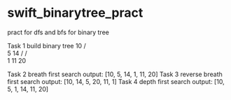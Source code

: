 # swift_binarytree_pract
pract for dfs and bfs for binary tree

Task 1 build binary tree
    10
    / \
   5  14
  /   / \
 1   11 20
 
Task 2 breath first search
output: [10, 5, 14, 1, 11, 20]
Task 3 reverse breath first search
output: [10, 14, 5, 20, 11, 1]
Task 4 depth first search
output: [10, 5, 1, 14, 11, 20]

